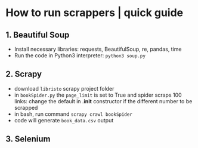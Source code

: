 # How to run scrappers | quick guide 
## 1. Beautiful Soup 
- Install necessary libraries: requests, BeautifulSoup, re, pandas, time
- Run the code in Python3 interpreter: `python3 soup.py`

## 2. Scrapy 
- download `libristo` scrapy project folder
- in `bookSpider.py` the `page_limit` is set to True and spider scraps 100 links: change the default in .__init__ constructor if the different number to be scrapped
- in bash, run command `scrapy crawl bookSpider`
- code will generate `book_data.csv` output

## 3. Selenium
